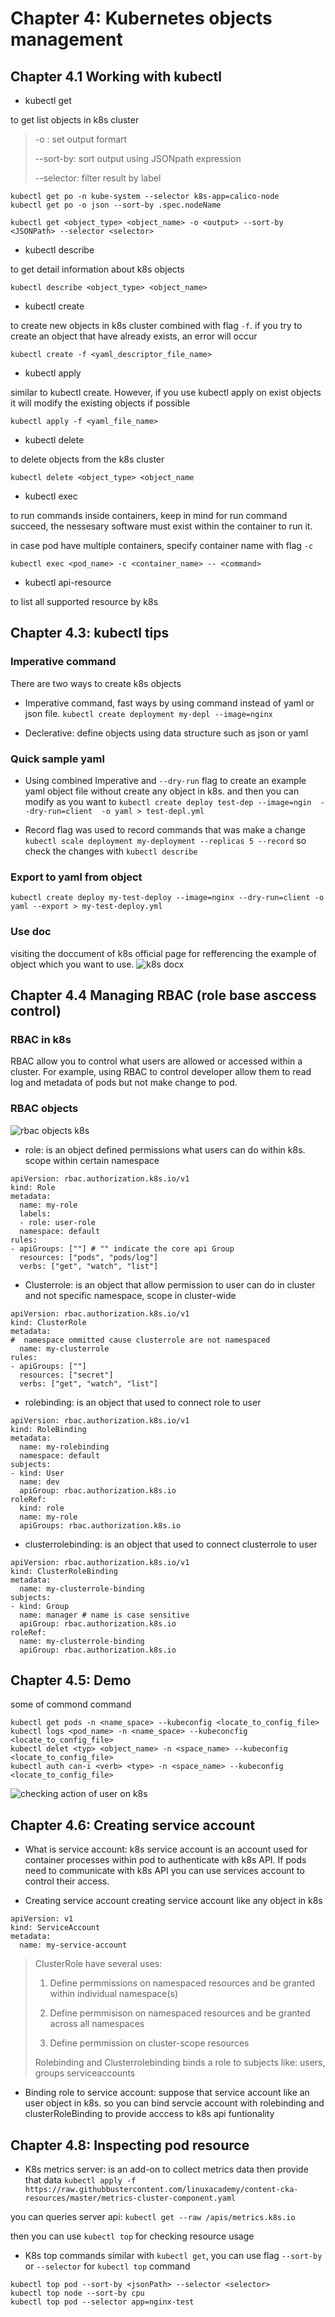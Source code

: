 # Chapter 4: Kubernetes objects management
## Chapter 4.1 Working with kubectl
- kubectl get

to get list objects in k8s cluster

> -o : set output formart
>
> --sort-by: sort output using JSONpath expression
>
> --selector: filter result by label
```
kubectl get po -n kube-system --selector k8s-app=calico-node
kubectl get po -o json --sort-by .spec.nodeName
```


`kubectl get <object_type> <object_name> -o <output> --sort-by <JSONPath> --selector <selector>`

- kubectl describe

to get detail information about k8s objects

`kubectl describe <object_type> <object_name> `

- kubectl create

to create new objects in k8s cluster combined with flag ``-f``. if you try to create an object that have already exists, an error will occur 

`kubectl create -f <yaml_descriptor_file_name> `

- kubectl apply

similar to kubectl create. However, if you use kubectl apply on exist objects it will modify the existing objects if possible

`kubectl apply -f <yaml_file_name>`

- kubectl delete

to delete objects from the k8s cluster

`kubectl delete <object_type> <object_name`

- kubectl exec

to run commands inside containers, keep in mind for run command succeed, the nessesary software must exist within the container to run it.

in case pod have multiple containers, specify container name with flag ``-c``

`kubectl exec <pod_name> -c <container_name> -- <command>`

- kubectl api-resource

to list all supported resource by k8s 

## Chapter 4.3: kubectl tips
### Imperative command
There are two ways to create k8s objects

- Imperative command, fast ways by using command instead of yaml or json file.
`kubectl create deployment my-depl --image=nginx`

- Declerative: define objects using data structure such as json or yaml 

### Quick sample yaml
- Using combined Imperative and ``--dry-run`` flag to create an example yaml object file without create any object in k8s. and then you can modify as you want to
`kubectl create deploy test-dep --image=ngin  --dry-run=client  -o yaml > test-depl.yml`

- Record flag was used to record commands that was make a change
`kubectl scale deployment my-deployment --replicas 5 --record`
so check the changes with `kubectl describe`

### Export to yaml from object
`kubectl create deploy my-test-deploy --image=nginx --dry-run=client -o yaml --export > my-test-deploy.yml`

### Use doc
visiting the doccument of k8s official page for refferencing the example of object which you want to use.
![k8s docx](https://kubernetes.io/docs/home/ " k8s document")

## Chapter 4.4 Managing RBAC (role base asccess control)
### RBAC in k8s
RBAC allow you to control what users are allowed or accessed within a cluster. For example, using RBAC to control developer allow them to read log and metadata of pods but not make change to pod.


### RBAC objects
![rbac objects k8s](https://github.com/hassj/CKA-acloudguru/blob/main/CKA-md/Image/rbac-k8s.jpg "rbac objects k8s")
- role: is an object defined permissions what users can do within k8s. scope within certain namespace
```
apiVersion: rbac.authorization.k8s.io/v1
kind: Role
metadata:
  name: my-role
  labels:
  - role: user-role
  namespace: default
rules:
- apiGroups: [""] # "" indicate the core api Group
  resources: ["pods", "pods/log"]
  verbs: ["get", "watch", "list"]
```
- Clusterrole: is an object that allow permission to user can do in cluster and not specific namespace, scope in cluster-wide
```
apiVersion: rbac.authorization.k8s.io/v1
kind: ClusterRole
metadata:
#  namespace ommitted cause clusterrole are not namespaced
  name: my-clusterrole
rules:
- apiGroups: [""]
  resources: ["secret"]
  verbs: ["get", "watch", "list"]
```
- rolebinding: is an object that used to connect role to user
```
apiVersion: rbac.authorization.k8s.io/v1
kind: RoleBinding
metadata:
  name: my-rolebinding
  namespace: default
subjects:
- kind: User
  name: dev
  apiGroup: rbac.authorization.k8s.io
roleRef:
  kind: role
  name: my-role
  apiGroups: rbac.authorization.k8s.io
```
- clusterrolebinding: is an object that used to connect clusterrole to user
```
apiVersion: rbac.authorization.k8s.io/v1
kind: ClusterRoleBinding
metadata:
  name: my-clusterrole-binding
subjects:
- kind: Group
  name: manager # name is case sensitive
  apiGroup: rbac.authorization.k8s.io
roleRef:
  name: my-clusterrole-binding
  apiGroup: rbac.authorization.k8s.io
```

## Chapter 4.5: Demo
some of commond command
```
kubectl get pods -n <name_space> --kubeconfig <locate_to_config_file>
kubectl logs <pod_name> -n <name_space> --kubeconcfig <locate_to_config_file>
kubectl delet <typ> <object_name> -n <space_name> --kubeconfig <locate_to_config_file>
kubectl auth can-i <verb> <type> -n <space_name> --kubeconfig <locate_to_config_file>
```
![checking action of user on k8s](https://github.com/hassj/CKA-acloudguru/blob/main/CKA-md/Image/check-action-of-user.jpg "checking action of user on k8s")

## Chapter 4.6: Creating service account
- What is service account: k8s service account is an account used for container processes within pod to authenticate with k8s API. If pods need to communicate with k8s API you can use services account to control their access.

- Creating service account
creating service account like any object in k8s
```
apiVersion: v1
kind: ServiceAccount
metadata:
  name: my-service-account
```
> ClusterRole have several uses:
> 
> 1. Define permmissions on namespaced resources and be granted within individual namespace(s)
>
> 2. Define permmisison on namespaced resources and be granted across all namespaces
>
> 3. Define permmission on cluster-scope resources 
>
> Rolebinding and Clusterrolebinding binds a role to subjects like: users, groups serviceaccounts
>
- Binding role to service account: suppose that service account like an user object in k8s. so you can bind servcie account with rolebinding and clusterRoleBinding to provide acccess to k8s api funtionality


## Chapter 4.8: Inspecting pod resource
- K8s metrics server: is an add-on to collect metrics data then provide that data 
`kubectl apply -f https://raw.githubbustercontent.com/linuxacademy/content-cka-resources/master/metrics-cluster-component.yaml ` 

you can queries server api: 
`kubectl get --raw /apis/metrics.k8s.io`

then you can use ``kubectl top`` for checking resource usage

- K8s top commands 
similar with ``kubectl get``, you can use flag ``--sort-by`` or ``--selector`` for ``kubectl top`` command
```
kubectl top pod --sort-by <jsonPath> --selector <selector>
kubectl top node --sort-by cpu
kubectl top pod --selector app=nginx-test
```


